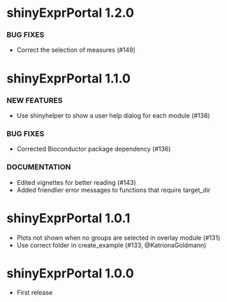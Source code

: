 # shinyExprPortal 1.2.0

### BUG FIXES

- Correct the selection of measures (#149)

# shinyExprPortal 1.1.0

### NEW FEATURES

- Use shinyhelper to show a user help dialog for each module (#138)

### BUG FIXES

- Corrected Bioconductor package dependency (#136)

### DOCUMENTATION

- Edited vignettes for better reading (#143)
- Added friendlier error messages to functions that require target_dir

# shinyExprPortal 1.0.1

- Plots not shown when no groups are selected in overlay module (#131)
- Use correct folder in create_example (#133, @KatrionaGoldmann)

# shinyExprPortal 1.0.0

* First release
